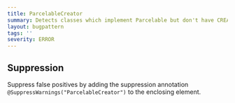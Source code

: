 ```yaml
---
title: ParcelableCreator
summary: Detects classes which implement Parcelable but don't have CREATOR
layout: bugpattern
tags: ''
severity: ERROR
---
```


<!--
*** AUTO-GENERATED, DO NOT MODIFY ***
To make changes, edit the @BugPattern annotation or the explanation in docs/bugpattern.
-->



## Suppression
Suppress false positives by adding the suppression annotation `@SuppressWarnings("ParcelableCreator")` to the enclosing element.
